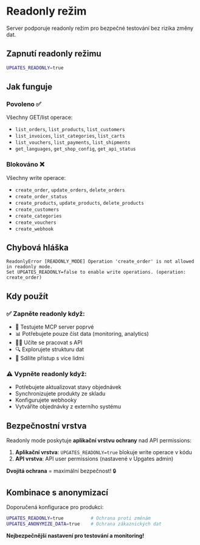 # Readonly režim

Server podporuje readonly režim pro bezpečné testování bez rizika změny dat.

## Zapnutí readonly režimu

```bash
UPGATES_READONLY=true
```

## Jak funguje

### Povoleno ✅
Všechny GET/list operace:
- `list_orders`, `list_products`, `list_customers`
- `list_invoices`, `list_categories`, `list_carts`
- `list_vouchers`, `list_payments`, `list_shipments`
- `get_languages`, `get_shop_config`, `get_api_status`

### Blokováno ❌
Všechny write operace:
- `create_order`, `update_orders`, `delete_orders`
- `create_order_status`
- `create_products`, `update_products`, `delete_products`
- `create_customers`
- `create_categories`
- `create_vouchers`
- `create_webhook`

## Chybová hláška

```
ReadonlyError [READONLY_MODE] Operation 'create_order' is not allowed in readonly mode.
Set UPGATES_READONLY=false to enable write operations. (operation: create_order)
```

## Kdy použít

### ✅ Zapněte readonly když:
- 🧪 Testujete MCP server poprvé
- 📊 Potřebujete pouze číst data (monitoring, analytics)
- 👨‍🎓 Učíte se pracovat s API
- 🔍 Explorujete strukturu dat
- 👥 Sdílíte přístup s více lidmi

### ⚠️ Vypněte readonly když:
- Potřebujete aktualizovat stavy objednávek
- Synchronizujete produkty ze skladu
- Konfigurujete webhooky
- Vytváříte objednávky z externího systému

## Bezpečnostní vrstva

Readonly mode poskytuje **aplikační vrstvu ochrany** nad API permissions:

1. **Aplikační vrstva**: `UPGATES_READONLY=true` blokuje write operace v kódu
2. **API vrstva**: API user permissions (nastavené v Upgates admin)

**Dvojitá ochrana** = maximální bezpečnost! 🔒

## Kombinace s anonymizací

Doporučená konfigurace pro produkci:

```bash
UPGATES_READONLY=true          # Ochrana proti změnám
UPGATES_ANONYMIZE_DATA=true    # Ochrana zákaznických dat
```

**Nejbezpečnější nastavení pro testování a monitoring!**
